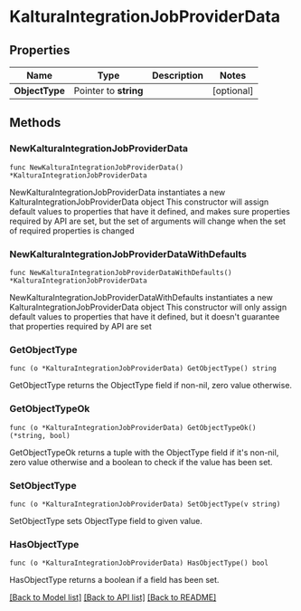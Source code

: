 # KalturaIntegrationJobProviderData

## Properties

Name | Type | Description | Notes
------------ | ------------- | ------------- | -------------
**ObjectType** | Pointer to **string** |  | [optional] 

## Methods

### NewKalturaIntegrationJobProviderData

`func NewKalturaIntegrationJobProviderData() *KalturaIntegrationJobProviderData`

NewKalturaIntegrationJobProviderData instantiates a new KalturaIntegrationJobProviderData object
This constructor will assign default values to properties that have it defined,
and makes sure properties required by API are set, but the set of arguments
will change when the set of required properties is changed

### NewKalturaIntegrationJobProviderDataWithDefaults

`func NewKalturaIntegrationJobProviderDataWithDefaults() *KalturaIntegrationJobProviderData`

NewKalturaIntegrationJobProviderDataWithDefaults instantiates a new KalturaIntegrationJobProviderData object
This constructor will only assign default values to properties that have it defined,
but it doesn't guarantee that properties required by API are set

### GetObjectType

`func (o *KalturaIntegrationJobProviderData) GetObjectType() string`

GetObjectType returns the ObjectType field if non-nil, zero value otherwise.

### GetObjectTypeOk

`func (o *KalturaIntegrationJobProviderData) GetObjectTypeOk() (*string, bool)`

GetObjectTypeOk returns a tuple with the ObjectType field if it's non-nil, zero value otherwise
and a boolean to check if the value has been set.

### SetObjectType

`func (o *KalturaIntegrationJobProviderData) SetObjectType(v string)`

SetObjectType sets ObjectType field to given value.

### HasObjectType

`func (o *KalturaIntegrationJobProviderData) HasObjectType() bool`

HasObjectType returns a boolean if a field has been set.


[[Back to Model list]](../README.md#documentation-for-models) [[Back to API list]](../README.md#documentation-for-api-endpoints) [[Back to README]](../README.md)


